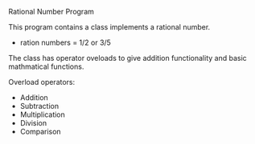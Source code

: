 Rational Number Program

This program contains a class implements a rational number. 

* ration numbers = 1/2 or 3/5 

The class has operator oveloads to give addition functionality and basic mathmatical functions.

Overload operators:

* Addition
* Subtraction
* Multiplication
* Division
* Comparison
